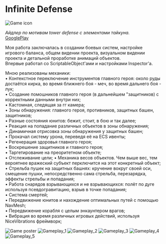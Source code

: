 # Infinite Defense
![Game icon](https://github.com/Aywi-style/InfiniteDefense/raw/main/Media/icon.png)

*Айдлер по мотивам tower defense с элементами тайкуна.*  
[GooglePlay](https://play.google.com/store/apps/details?id=com.ZakiGames.InfinityDefence "Application page")

Моя работа заключалась в создании боевых систем, настройке игрового баланса, общем видении проекта, визуальном видении проекта и детальной проработке анимаций объектов.  
Впервые работал со ScriptableObject'ами и настройками Inspector'а.  

Мною реализованы механики:  
• Контекстное переключение инструментов главного героя: около руды достаётся кирка, во время ближнего боя - меч, во время дальнего боя - лук;  
• Создание помошников главного героя (в дальнейшем "защитников) с корректными данными внутри них;  
• Кастомная, следящая за гг камера;  
• Зоны обнаружения: главного героя, противников, защитных башен, защитников;  
• Разные состояния юнитов: бежит, стоит, в бою и так далее;  
• Реакция на попадание различных объектов в зоны обнаружения;  
• Динамичная отрисовка зоны обнаружения у защитных башен;  
• Прокачал систему урона, переведя её на ECS ивенты;  
• Регенерация здоровья главного героя;  
• Воскрешение защитников и главного героя;  
• Таргетирование на преоритетном объекте;  
• Отслеживание цели;
• Механика весов объектов. Чем выше вес, тем вероятнее вражеский субъект перключится на этот конкретный объект;  
• Стрельба пушек на защитных башнях: кручение вокруг своей оси, смещение пушки, непосредственно сама стрельба, перезарядка, эффекты стрельбы и попадания;  
• Работа снарядов взрывающихся и не взрывающихся: полёт по дуге используя псевдогравитацию, взрыв в точке попадания;  
• Система смертей;  
• Передвижение юнитов и нахождение оптимальных путей с помощью NavMesh;  
• Передвижение корабля с целым энкаунтером врагов;  
• Вибрация во время различных игровых действий, используя NiceVibrations фреймворк;

![Game poster](https://github.com/Aywi-style/InfiniteDefense/raw/main/Media/img_1.png)
![Gameplay_1](https://github.com/Aywi-style/InfiniteDefense/raw/main/Media/img_2.png)
![Gameplay_2](https://github.com/Aywi-style/InfiniteDefense/raw/main/Media/img_3.png)
![Gameplay_3](https://github.com/Aywi-style/InfiniteDefense/raw/main/Media/img_4.png)
![Gameplay_4](https://github.com/Aywi-style/InfiniteDefense/raw/main/Media/img_5.png)
![Gameplay_5](https://github.com/Aywi-style/InfiniteDefense/raw/main/Media/img_6.png)
